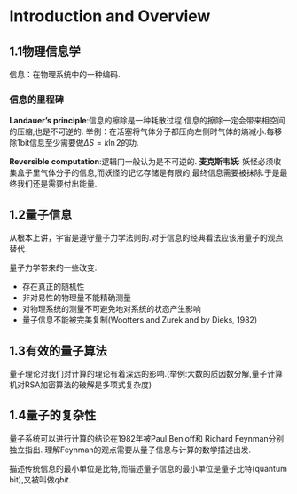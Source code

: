 
# Introduction and Overview

## 1.1物理信息学

信息：在物理系统中的一种编码.

### 信息的里程碑

**Landauer’s principle**:信息的擦除是一种耗散过程.信息的擦除一定会带来相空间的压缩,也是不可逆的.
举例：在活塞将气体分子都压向左侧时气体的熵减小.每移除1bit信息至少需要做$\Delta S = k \ln 2$的功.

**Reversible** **computation**:逻辑门一般认为是不可逆的.
**麦克斯韦妖**: 妖怪必须收集盒子里气体分子的信息,而妖怪的记忆存储是有限的,最终信息需要被抹除.于是最终我们还是需要付出能量.

## 1.2量子信息

从根本上讲，宇宙是遵守量子力学法则的.对于信息的经典看法应该用量子的观点替代.

量子力学带来的一些改变:

- 存在真正的随机性
- 非对易性的物理量不能精确测量
- 对物理系统的测量不可避免地对系统的状态产生影响
- 量子信息不能被完美复制(Wootters and Zurek and by Dieks, 1982)

## 1.3有效的量子算法

量子理论对我们对计算的理论有着深远的影响.(举例:大数的质因数分解,量子计算机对RSA加密算法的破解是多项式复杂度)

## 1.4量子的复杂性

量子系统可以进行计算的结论在1982年被Paul Benioff和 Richard Feynman分别独立指出.
理解Feynman的观点需要从量子信息与计算的数学描述出发.

描述传统信息的最小单位是比特,而描述量子信息的最小单位是量子比特(quantum bit),又被叫做$qbit$.
